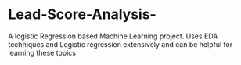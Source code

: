 # Lead-Score-Analysis-
A logistic Regression based Machine Learning project. Uses EDA techniques and Logistic regression extensively and can be helpful for learning these topics
